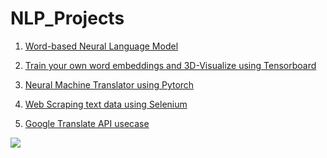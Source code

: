 # NLP_Projects

1. [Word-based Neural Language Model](https://github.com/vermasrijan/Language_Model_for_Hindi_Text)<br/>

2. [Train your own word embeddings and 3D-Visualize using Tensorboard](https://github.com/vermasrijan/Train_WordEmbeddings_and_Visualize_on_Tensorboard)<br/>

3. [Neural Machine Translator using Pytorch](https://github.com/vermasrijan/Neural_Machine_Translator_seq2seq)<br/>

4. [Web Scraping text data using Selenium](https://github.com/vermasrijan/Crawl-Scrape_using_selenium_Python)<br/>

5. [Google Translate API usecase](https://github.com/vermasrijan/Google_Translate_API_Python)<br/>


![](https://cdn-images-1.medium.com/max/1260/1*hBRy3vFXJlezkIs0Ws2YMQ.gif)<br/>
